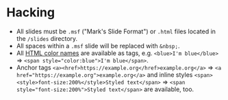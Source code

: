 # Hacking

- All slides must be `.msf` ("Mark's Slide Format") or `.html` files located in the `/slides` directory.
- All spaces within a `.msf` slide will be replaced with `&nbsp;`.
- All [HTML color names](https://www.w3schools.com/colors/colors_names.asp) are available as tags, e.g. `<blue>I'm blue</blue>` => `<span style="color:blue">I'm blue</span>`.
- Anchor tags `<a><href>https://example.org</href>example.org</a>` => `<a href="https://example.org">example.org</a>` and inline styles `<span><style>font-size:200%</style>Styled text</span>` => `<span style="font-size:200%">Styled text</span>` are available, too.
